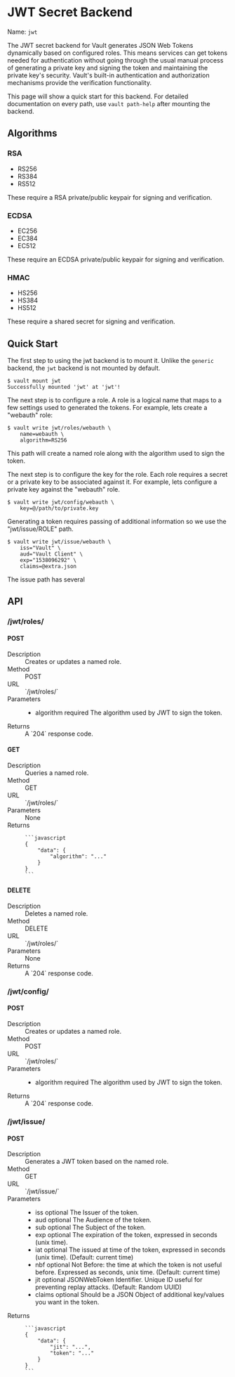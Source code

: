 # JWT Secret Backend

Name: `jwt`

The JWT secret backend for Vault generates JSON Web Tokens dynamically based on configured roles. This means services can get tokens needed for authentication without going through the usual manual process of generating a private key and signing the token and maintaining the private key's security. Vault's built-in authentication and authorization mechanisms provide the verification functionality.

This page will show a quick start for this backend. For detailed documentation on every path, use `vault path-help` after mounting the backend.

## Algorithms

### RSA 
* RS256
* RS384
* RS512

These require a RSA private/public keypair for signing and verification.

### ECDSA
* EC256
* EC384
* EC512

These require an ECDSA private/public keypair for signing and verification.

### HMAC
* HS256
* HS384
* HS512

These require a shared secret for signing and verification.


## Quick Start

The first step to using the jwt backend is to mount it.
Unlike the `generic` backend, the `jwt` backend is not mounted by default.

```text
$ vault mount jwt
Successfully mounted 'jwt' at 'jwt'!
```

The next step is to configure a role. A role is a logical name that maps
to a few settings used to generated the tokens. For example, lets create
a "webauth" role:

```text
$ vault write jwt/roles/webauth \
    name=webauth \
    algorithm=RS256
```

This path will create a named role along with the algorithm used
to sign the token.

The next step is to configure the key for the role. Each role requires a secret or
a private key to be associated against it. For example, lets configure a private
key against the "webauth" role.

```text
$ vault write jwt/config/webauth \
    key=@/path/to/private.key
```

Generating a token requires passing of additional information so we use the
"jwt/issue/ROLE" path.

```text
$ vault write jwt/issue/webauth \
    iss="Vault" \
    aud="Vault Client" \
    exp="1538096292" \
    claims=@extra.json
```

The issue path has several 

## API

### /jwt/roles/
#### POST

<dl class="api">
  <dt>Description</dt>
  <dd>
    Creates or updates a named role.
  </dd>

  <dt>Method</dt>
  <dd>POST</dd>

  <dt>URL</dt>
  <dd>`/jwt/roles/<name>`</dd>

  <dt>Parameters</dt>
  <dd>
    <ul>
      <li>
        <span class="param">algorithm</span>
        <span class="param-flags">required</span>
        The algorithm used by JWT to sign the token.
      </li>
    </ul>
  </dd>

  <dt>Returns</dt>
  <dd>
    A `204` response code.
  </dd>
</dl>

#### GET

<dl class="api">
  <dt>Description</dt>
  <dd>
    Queries a named role.
  </dd>

  <dt>Method</dt>
  <dd>GET</dd>

  <dt>URL</dt>
  <dd>`/jwt/roles/<name>`</dd>

  <dt>Parameters</dt>
  <dd>
    None
  </dd>

  <dt>Returns</dt>
  <dd>

    ```javascript
    {
        "data": {
            "algorithm": "..."
        }
    }
    ```

  </dd>
</dl>

#### DELETE

<dl class="api">
  <dt>Description</dt>
  <dd>
    Deletes a named role.
  </dd>

  <dt>Method</dt>
  <dd>DELETE</dd>

  <dt>URL</dt>
  <dd>`/jwt/roles/<name>`</dd>

  <dt>Parameters</dt>
  <dd>
    None
  </dd>

  <dt>Returns</dt>
  <dd>
    A `204` response code.
  </dd>
</dl>


### /jwt/config/
#### POST

<dl class="api">
  <dt>Description</dt>
  <dd>
    Creates or updates a named role.
  </dd>

  <dt>Method</dt>
  <dd>POST</dd>

  <dt>URL</dt>
  <dd>`/jwt/roles/<name>`</dd>

  <dt>Parameters</dt>
  <dd>
    <ul>
      <li>
        <span class="param">algorithm</span>
        <span class="param-flags">required</span>
        The algorithm used by JWT to sign the token.
      </li>
    </ul>
  </dd>

  <dt>Returns</dt>
  <dd>
    A `204` response code.
  </dd>
</dl>

### /jwt/issue/
#### POST

<dl class="api">
  <dt>Description</dt>
  <dd>
    Generates a JWT token based on the named role.
  </dd>

  <dt>Method</dt>
  <dd>GET</dd>

  <dt>URL</dt>
  <dd>`/jwt/issue/<role>`</dd>

  <dt>Parameters</dt>
  <dd>
    <ul>
      <li>
        <span class="param">iss</span>
        <span class="param-flags">optional</span>
        The Issuer of the token.
      </li>
      <li>
        <span class="param">aud</span>
        <span class="param-flags">optional</span>
        The Audience of the token.
      </li>
      <li>
        <span class="param">sub</span>
        <span class="param-flags">optional</span>
        The Subject of the token.
      </li>
      <li>
        <span class="param">exp</span>
        <span class="param-flags">optional</span>
        The expiration of the token, expressed in seconds (unix time).
      </li>
      <li>
        <span class="param">iat</span>
        <span class="param-flags">optional</span>
        The issued at time of the token, expressed in seconds (unix time). (Default: current time)
      </li>
      <li>
        <span class="param">nbf</span>
        <span class="param-flags">optional</span>
        Not Before: the time at which the token is not useful before. Expressed as seconds, unix time. (Default: current time)
      </li>
      <li>
        <span class="param">jit</span>
        <span class="param-flags">optional</span>
        JSONWebToken Identifier. Unique ID useful for preventing replay attacks. (Default: Random UUID)
      </li>
      <li>
        <span class="param">claims</span>
        <span class="param-flags">optional</span>
        Should be a JSON Object of additional key/values you want in the token.
      </li>
    </ul>
  </dd>

  <dt>Returns</dt>
  <dd>

    ```javascript
    {
        "data": {
            "jit": "...",
            "token": "..."
        }
    }
    ```

  </dd>
</dl>
